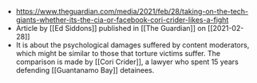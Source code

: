 - https://www.theguardian.com/media/2021/feb/28/taking-on-the-tech-giants-whether-its-the-cia-or-facebook-cori-crider-likes-a-fight
- Article by [[Ed Siddons]] published in [[The Guardian]] on [[2021-02-28]]
- It is about the psychological damages suffered by content moderators, which might be similar to those that torture victims suffer. The comparison is made by [[Cori Crider]], a lawyer who spent 15 years defending [[Guantanamo Bay]] detainees.
